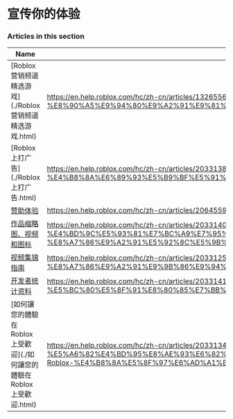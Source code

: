 # 宣传你的体验  
### Articles in this section
Name|URL
-|-
[Roblox 营销频道精选游戏](./Roblox 营销频道精选游戏.html) |https://en.help.roblox.com/hc/zh-cn/articles/13265567553812-Roblox-%E8%90%A5%E9%94%80%E9%A2%91%E9%81%93%E7%B2%BE%E9%80%89%E6%B8%B8%E6%88%8F
[Roblox 上打广告](./Roblox 上打广告.html) |https://en.help.roblox.com/hc/zh-cn/articles/203313840-Roblox-%E4%B8%8A%E6%89%93%E5%B9%BF%E5%91%8A
[赞助体验](./赞助体验.html) |https://en.help.roblox.com/hc/zh-cn/articles/206455923-%E8%B5%9E%E5%8A%A9%E4%BD%93%E9%AA%8C
[作品缩略图、视频和图标](./作品缩略图、视频和图标.html) |https://en.help.roblox.com/hc/zh-cn/articles/203314060-%E4%BD%9C%E5%93%81%E7%BC%A9%E7%95%A5%E5%9B%BE-%E8%A7%86%E9%A2%91%E5%92%8C%E5%9B%BE%E6%A0%87
[视频集锦指南](./视频集锦指南.html) |https://en.help.roblox.com/hc/zh-cn/articles/203312520-%E8%A7%86%E9%A2%91%E9%9B%86%E9%94%A6%E6%8C%87%E5%8D%97
[开发者统计资料](./开发者统计资料.html) |https://en.help.roblox.com/hc/zh-cn/articles/203314110-%E5%BC%80%E5%8F%91%E8%80%85%E7%BB%9F%E8%AE%A1%E8%B5%84%E6%96%99
[如何讓您的體驗在 Roblox 上受歡迎](./如何讓您的體驗在 Roblox 上受歡迎.html) |https://en.help.roblox.com/hc/zh-cn/articles/203313420-%E5%A6%82%E4%BD%95%E8%AE%93%E6%82%A8%E7%9A%84%E9%AB%94%E9%A9%97%E5%9C%A8-Roblox-%E4%B8%8A%E5%8F%97%E6%AD%A1%E8%BF%8E
